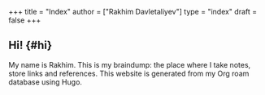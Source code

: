 +++
title = "Index"
author = ["Rakhim Davletaliyev"]
type = "index"
draft = false
+++

## Hi! {#hi}

My name is Rakhim. This is my braindump: the place where I take notes, store links and references. This website is generated from my Org roam database using Hugo. 
